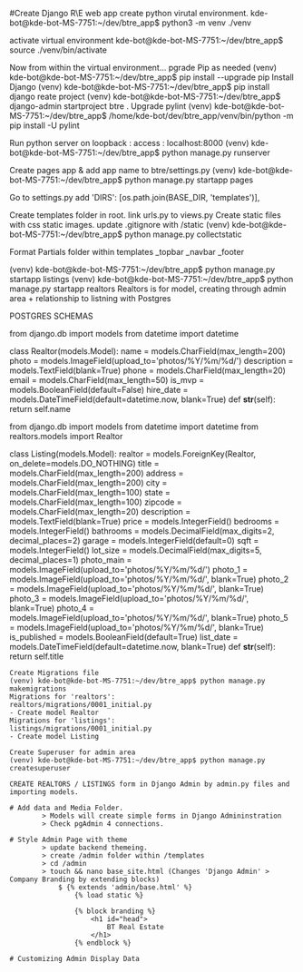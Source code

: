 #Create Django R\E web app 
create python virutal environment.
kde-bot@kde-bot-MS-7751:~/dev/btre_app$ python3 -m venv ./venv

activate virtual environment
kde-bot@kde-bot-MS-7751:~/dev/btre_app$ source ./venv/bin/activate

Now from within the virtual environment...
pgrade Pip as needed
(venv) kde-bot@kde-bot-MS-7751:~/dev/btre_app$ pip install --upgrade pip
Install Django
(venv) kde-bot@kde-bot-MS-7751:~/dev/btre_app$ pip install django
reate project 
(venv) kde-bot@kde-bot-MS-7751:~/dev/btre_app$ django-admin startproject btre .
Upgrade pylint
(venv) kde-bot@kde-bot-MS-7751:~/dev/btre_app$ /home/kde-bot/dev/btre_app/venv/bin/python -m pip install -U pylint

Run python server on loopback : access : localhost:8000
(venv) kde-bot@kde-bot-MS-7751:~/dev/btre_app$ python manage.py runserver

Create pages app & add app name to btre/settings.py
(venv) kde-bot@kde-bot-MS-7751:~/dev/btre_app$ python manage.py startapp pages

Go to settings.py add
 'DIRS': [os.path.join(BASE_DIR, 'templates')],

 Create templates folder in root. link urls.py to views.py
 Create static files with css static images. 
 update .gitignore with /static
(venv) kde-bot@kde-bot-MS-7751:~/dev/btre_app$ python manage.py collectstatic

Format Partials folder within templates
_topbar
_navbar
_footer

(venv) kde-bot@kde-bot-MS-7751:~/dev/btre_app$ python manage.py startapp listings
(venv) kde-bot@kde-bot-MS-7751:~/dev/btre_app$ python manage.py startapp realtors
Realtors is for model, creating through admin area + relationship to listning with Postgres

POSTGRES SCHEMAS

from django.db import models
from datetime import datetime

class Realtor(models.Model):
    name = models.CharField(max_length=200)
    photo = models.ImageField(upload_to='photos/%Y/%m/%d/')
    description = models.TextField(blank=True)
    phone = models.CharField(max_length=20)
    email = models.CharField(max_length=50)
    is_mvp = models.BooleanField(default=False)
    hire_date = models.DateTimeField(default=datetime.now, blank=True)
    def __str__(self):
        return self.name

from django.db import models 
from datetime import datetime
from realtors.models import Realtor

class Listing(models.Model):
    realtor = models.ForeignKey(Realtor, on_delete=models.DO_NOTHING)
    title = models.CharField(max_length=200)
    address = models.CharField(max_length=200)
    city = models.CharField(max_length=100)
    state = models.CharField(max_length=100)
    zipcode = models.CharField(max_length=20)
    description = models.TextField(blank=True)
    price = models.IntegerField()
    bedrooms = models.IntegerField()
    bathrooms = models.DecimalField(max_digits=2, decimal_places=2)
    garage = models.IntegerField(default=0)
    sqft = models.IntegerField() 
    lot_size = models.DecimalField(max_digits=5, decimal_places=1)
    photo_main = models.ImageField(upload_to='photos/%Y/%m/%d/')
    photo_1 = models.ImageField(upload_to='photos/%Y/%m/%d/', blank=True)
    photo_2 = models.ImageField(upload_to='photos/%Y/%m/%d/', blank=True)
    photo_3 = models.ImageField(upload_to='photos/%Y/%m/%d/', blank=True)
    photo_4 = models.ImageField(upload_to='photos/%Y/%m/%d/', blank=True)
    photo_5 = models.ImageField(upload_to='photos/%Y/%m/%d/', blank=True)
    is_published = models.BooleanField(default=True)
    list_date = models.DateTimeField(default=datetime.now, blank=True)
    def __str__(self):
        return self.title

    Create Migrations file
    (venv) kde-bot@kde-bot-MS-7751:~/dev/btre_app$ python manage.py makemigrations
    Migrations for 'realtors':
    realtors/migrations/0001_initial.py
    - Create model Realtor
    Migrations for 'listings':
    listings/migrations/0001_initial.py
    - Create model Listing

    Create Superuser for admin area
    (venv) kde-bot@kde-bot-MS-7751:~/dev/btre_app$ python manage.py createsuperuser

    CREATE REALTORS / LISTINGS form in Django Admin by admin.py files and importing models. 
            
    # Add data and Media Folder. 
            > Models will create simple forms in Django Admininstration 
            > Check pgAdmin 4 connections. 
        
    # Style Admin Page with theme
            > update backend themeing. 
            > create /admin folder within /templates
            > cd /admin
            > touch && nano base_site.html (Changes 'Django Admin' > Company Branding by extending blocks)
                $ {% extends 'admin/base.html' %}
                    {% load static %}

                    {% block branding %}
                        <h1 id="head">
                            BT Real Estate
                        </h1>
                    {% endblock %}

    # Customizing Admin Display Data
    